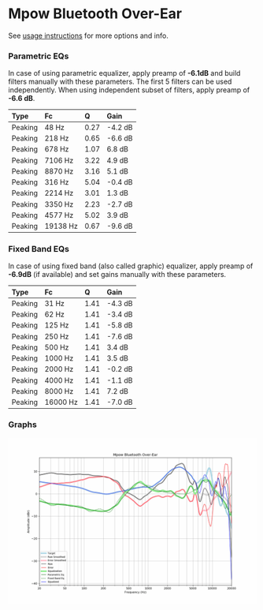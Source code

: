# Mpow Bluetooth Over-Ear
See [usage instructions](https://github.com/jaakkopasanen/AutoEq#usage) for more options and info.

### Parametric EQs
In case of using parametric equalizer, apply preamp of **-6.1dB** and build filters manually
with these parameters. The first 5 filters can be used independently.
When using independent subset of filters, apply preamp of **-6.6 dB**.

| Type    | Fc       |    Q | Gain    |
|:--------|:---------|:-----|:--------|
| Peaking | 48 Hz    | 0.27 | -4.2 dB |
| Peaking | 218 Hz   | 0.65 | -6.6 dB |
| Peaking | 678 Hz   | 1.07 | 6.8 dB  |
| Peaking | 7106 Hz  | 3.22 | 4.9 dB  |
| Peaking | 8870 Hz  | 3.16 | 5.1 dB  |
| Peaking | 316 Hz   | 5.04 | -0.4 dB |
| Peaking | 2214 Hz  | 3.01 | 1.3 dB  |
| Peaking | 3350 Hz  | 2.23 | -2.7 dB |
| Peaking | 4577 Hz  | 5.02 | 3.9 dB  |
| Peaking | 19138 Hz | 0.67 | -9.6 dB |

### Fixed Band EQs
In case of using fixed band (also called graphic) equalizer, apply preamp of **-6.9dB**
(if available) and set gains manually with these parameters.

| Type    | Fc       |    Q | Gain    |
|:--------|:---------|:-----|:--------|
| Peaking | 31 Hz    | 1.41 | -4.3 dB |
| Peaking | 62 Hz    | 1.41 | -3.4 dB |
| Peaking | 125 Hz   | 1.41 | -5.8 dB |
| Peaking | 250 Hz   | 1.41 | -7.6 dB |
| Peaking | 500 Hz   | 1.41 | 3.4 dB  |
| Peaking | 1000 Hz  | 1.41 | 3.5 dB  |
| Peaking | 2000 Hz  | 1.41 | -0.2 dB |
| Peaking | 4000 Hz  | 1.41 | -1.1 dB |
| Peaking | 8000 Hz  | 1.41 | 7.2 dB  |
| Peaking | 16000 Hz | 1.41 | -7.0 dB |

### Graphs
![](./Mpow%20Bluetooth%20Over-Ear.png)